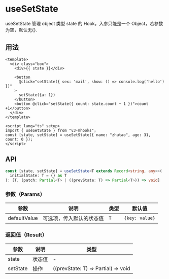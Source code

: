# useSetState

useSetState 管理 object 类型 state 的 Hook，入参只能是一个 Object，若参数为空，默认无{}.

## 用法

```vue
<template>
  <div class="box">
    <div>{{ state }}</div>

    <button
      @click="setState({ sex: 'mail', show: () => console.log('hello') })"
    >
      setState({a: 1})
    </button>
    <button @click="setState({ count: state.count + 1 })">count +1</button>
  </div>
</template>

<script lang="ts" setup>
import { useSetState } from "v3-mhooks";
const [state, setState] = useSetState({ name: "zhutao", age: 31, count: 0 });
</script>
```

## API

```typescript
const [state, setState] = useSetState<T extends Record<string, any>>(
  initialState: T = {} as T
): [T, (patch: Partial<T> | ((prevState: T) => Partial<T>)) => void]
```

### 参数（Params）

| 参数         | 说明                     | 类型 | 默认值         |
| ------------ | ------------------------ | ---- | -------------- |
| defaultValue | 可选项，传入默认的状态值 | `T`  | `{key: value}` |

### 返回值（Result）

| 参数     | 说明   | 类型                                   |
| -------- | ------ | -------------------------------------- |
| state    | 状态值 | -                                      |
| setState | 操作   | ((prevState: T) => Partial<T>) => void |
